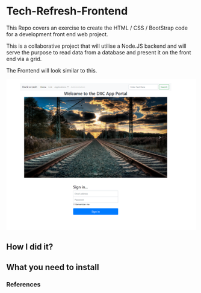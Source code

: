 # Tech-Refresh-Frontend
This Repo covers an exercise to create the HTML / CSS / BootStrap code for a development front end web project.

This is a collaborative project that will utilise a Node.JS backend and will serve the purpose to read data from a database and present it on the front end via a grid. 

The Frontend will look similar to this.  

![alt text](https://github.com/leibayliss/Tech-Refresh-Frontend/blob/master/Static/img/Tech_Refresh.png "Front End Image")


## How I did it?

## What you need to install

### References
